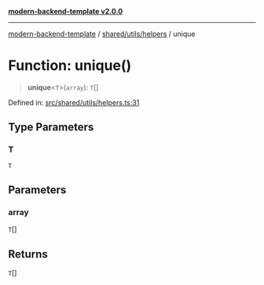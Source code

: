 [**modern-backend-template v2.0.0**](../../../../README.md)

***

[modern-backend-template](../../../../modules.md) / [shared/utils/helpers](../README.md) / unique

# Function: unique()

> **unique**\<`T`\>(`array`): `T`[]

Defined in: [src/shared/utils/helpers.ts:31](https://github.com/maemreyo/saas-4cus-nodejs/blob/2a5b3f3aa11335dfa561e80e1feabb8e6084261e/src/shared/utils/helpers.ts#L31)

## Type Parameters

### T

`T`

## Parameters

### array

`T`[]

## Returns

`T`[]
